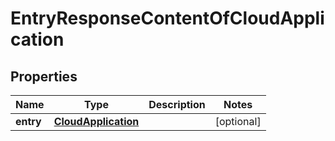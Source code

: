# EntryResponseContentOfCloudApplication

## Properties
Name | Type | Description | Notes
------------ | ------------- | ------------- | -------------
**entry** | [**CloudApplication**](CloudApplication.md) |  |  [optional]

